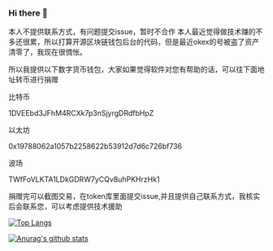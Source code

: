 ### Hi there 👋
本人不提供联系方式，有问题提交issue，暂时不合作
本人最近觉得做技术赚的不多还很累，所以打算开源区块链钱包后台的代码，但是最近okex的号被盗了资产清零了，我现在很惆怅。

所以我提供以下数字货币钱包，大家如果觉得软件对您有帮助的话，可以往下面地址转币进行捐赠

比特币

1DVEEbd3JFhM4RCXk7p3nSjyrgDRdfbHpZ

以太坊

0x19788062a1057b2258622b53912d7d6c726bf736

波场

TWfFoVLKTA1LDkGDRW7yCQv8uhPKHrzHk1

捐赠完可以截图交易，在token库里面提交issue,并且提供自己联系方式，我核实后会联系您，可以考虑提供技术援助

[![Top Langs](https://github-readme-stats.vercel.app/api/top-langs/?username=paipaipaipai&layout=compact)](https://github.com/anuraghazra/github-readme-stats)

[![Anurag's github stats](https://github-readme-stats.vercel.app/api?username=paipaipaipai)](https://github.com/anuraghazra/github-readme-stats)
